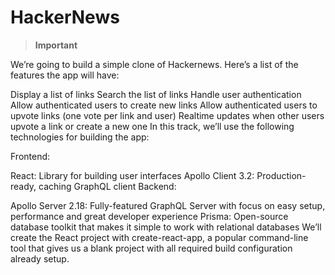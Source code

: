 # HackerNews

> **Important**

We’re going to build a simple clone of Hackernews. Here’s a list of the features the app will have:

Display a list of links
Search the list of links
Handle user authentication
Allow authenticated users to create new links
Allow authenticated users to upvote links (one vote per link and user)
Realtime updates when other users upvote a link or create a new one
In this track, we’ll use the following technologies for building the app:

Frontend:

React: Library for building user interfaces
Apollo Client 3.2: Production-ready, caching GraphQL client
Backend:

Apollo Server 2.18: Fully-featured GraphQL Server with focus on easy setup, performance and great developer experience
Prisma: Open-source database toolkit that makes it simple to work with relational databases
We’ll create the React project with create-react-app, a popular command-line tool that gives us a blank project with all required build configuration already setup.
